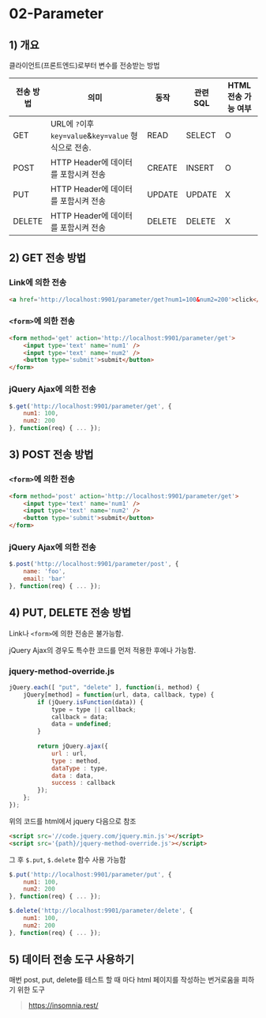 # 02-Parameter

## 1) 개요

클라이언트(프론트엔드)로부터 변수를 전송받는 방법

| 전송 방법 | 의미 | 동작 | 관련 SQL | HTML 전송 가능 여부 |
| ---- | --- | --- | --- | --- |
| GET | URL에 `?`이후 `key=value`&`key=value` 형식으로 전송. | READ | SELECT | O |
| POST | HTTP Header에 데이터를 포함시켜 전송 | CREATE | INSERT | O |
| PUT | HTTP Header에 데이터를 포함시켜 전송 | UPDATE | UPDATE | X |
| DELETE | HTTP Header에 데이터를 포함시켜 전송 | DELETE | DELETE | X |

## 2) GET 전송 방법

### Link에 의한 전송

```html
<a href='http://localhost:9901/parameter/get?num1=100&num2=200'>click</a>
```

### `<form>`에 의한 전송

```html
<form method='get' action='http://localhost:9901/parameter/get'>
    <input type='text' name='num1' />
    <input type='text' name='num2' />
    <button type='submit'>submit</button>
</form>
```

### jQuery Ajax에 의한 전송

```js
$.get('http://localhost:9901/parameter/get', {
    num1: 100,
    num2: 200
}, function(req) { ... });
```

## 3) POST 전송 방법

### `<form>`에 의한 전송

```html
<form method='post' action='http://localhost:9901/parameter/get'>
    <input type='text' name='num1' />
    <input type='text' name='num2' />
    <button type='submit'>submit</button>
</form>
```

### jQuery Ajax에 의한 전송

```js
$.post('http://localhost:9901/parameter/post', {
    name: 'foo',
    email: 'bar'
}, function(req) { ... });
```

## 4) PUT, DELETE 전송 방법

Link나 `<form>`에 의한 전송은 불가능함.

jQuery Ajax의 경우도 특수한 코드를 먼저 적용한 후에나 가능함.

### jquery-method-override.js
```js
jQuery.each([ "put", "delete" ], function(i, method) {
    jQuery[method] = function(url, data, callback, type) {
        if (jQuery.isFunction(data)) {
            type = type || callback;
            callback = data;
            data = undefined;
        }
 
        return jQuery.ajax({
            url : url,
            type : method,
            dataType : type,
            data : data,
            success : callback
        });
    };
});
```

위의 코드를 html에서 jquery 다음으로 참조

```html
<script src='//code.jquery.com/jquery.min.js'></script>
<script src='{path}/jquery-method-override.js'></script>
```

그 후 `$.put`, `$.delete` 함수 사용 가능함

```js
$.put('http://localhost:9901/parameter/put', {
    num1: 100,
    num2: 200
}, function(req) { ... });
```

```js
$.delete('http://localhost:9901/parameter/delete', {
    num1: 100,
    num2: 200
}, function(req) { ... });
```

## 5) 데이터 전송 도구 사용하기

매번 post, put, delete를 테스트 할 때 마다 html 페이지를 작성하는 번거로움을 피하기 위한 도구

> https://insomnia.rest/